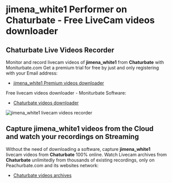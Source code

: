 # jimena_white1 Performer on Chaturbate - Free LiveCam videos downloader

## Chaturbate Live Videos Recorder

Monitor and record livecam videos of **jimena_white1** from **Chaturbate** with Moniturbate.com
Get a premium trial for free by just and only registering with your Email address:
* [jimena_white1 Premium videos downloader](https://moniturbate.com/request-demo-licence-key.html)

Free livecam videos downloader - Moniturbate Software:
* [Chaturbate videos downloader](https://moniturbate.com/moniturbate-download-software.html)

![jimena_white1 livecam videos recorder](https://peachurnet.com/templates/moniturbate-software.png)


## Capture jimena_white1 videos from the Cloud and watch your recordings on Streaming

Without the need of downloading a software, capture **jimena_white1** livecam videos from **Chaturbate** 100% online.
Watch Livecam archives from **Chaturbate** unlimitedly from thousands of existing recordings, only on Peachurbate.com and its websites network:
* [Chaturbate videos archives](https://peachurnet.com/)